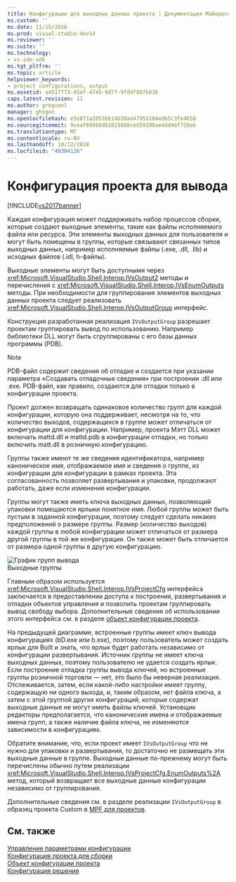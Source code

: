 ```yaml
---
title: Конфигурации для выходных данных проекта | Документация Майкрософт
ms.custom: ''
ms.date: 11/15/2016
ms.prod: visual-studio-dev14
ms.reviewer: ''
ms.suite: ''
ms.technology:
- vs-ide-sdk
ms.tgt_pltfrm: ''
ms.topic: article
helpviewer_keywords:
- project configurations, output
ms.assetid: a4517f73-45af-4745-9d7f-9fddf887b636
caps.latest.revision: 11
ms.author: gregvanl
manager: ghogen
ms.openlocfilehash: e5e871a2053bb14b30ad47955104edb5c3fe4658
ms.sourcegitcommit: 9ceaf69568d61023868ced59108ae4dd46f720ab
ms.translationtype: MT
ms.contentlocale: ru-RU
ms.lasthandoff: 10/12/2018
ms.locfileid: "49304126"
---
```

# <a name="project-configuration-for-output"></a>Конфигурация проекта для вывода
[!INCLUDE[vs2017banner](../../includes/vs2017banner.md)]

Каждая конфигурация может поддерживать набор процессов сборки, которые создают выходные элементы, такие как файлы исполняемого файла или ресурса. Эти элементы выходных данных для пользователя и могут быть помещены в группы, которые связывают связанных типов выходных данных, например исполняемые файлы (.exe, .dll, .lib) и исходных файлов (.idl, h-файлы).  
  
 Выходные элементы могут быть доступными через <xref:Microsoft.VisualStudio.Shell.Interop.IVsOutput2> методы и перечисления с <xref:Microsoft.VisualStudio.Shell.Interop.IVsEnumOutputs> методы. При необходимости для группирования элементов выходных данных проекта следует реализовать <xref:Microsoft.VisualStudio.Shell.Interop.IVsOutputGroup> интерфейс.  
  
 Конструкция разработанная реализация `IVsOutputGroup` разрешает проектам группировать вывод по использованию. Например библиотеки DLL могут быть сгруппированы с его базы данных программы (PDB).  
  
> [!NOTE]
>  PDB-файл содержит сведения об отладке и создается при указании параметра «Создавать отладочные сведения» при построении .dll или .exe. PDB-файл, как правило, создаются для отладки только в конфигурации проекта.  
  
 Проект должен возвращать одинаковое количество групп для каждой конфигурации, которую она поддерживает, несмотря на то, что количество выходов, содержащихся в группе может отличаться от конфигурации для конфигурации. Например, проекта Мэтт DLL может включать mattd.dll и mattd.pdb в конфигурации отладки, но только включить matt.dll в розничную конфигурацию.  
  
 Группы также имеют те же сведения идентификатора, например каноническое имя, отображаемое имя и сведения о группе, из конфигурации для конфигурации в рамках проекта. Эта согласованность позволяет развертывания и упаковки, продолжают работать, даже если изменение конфигурации.  
  
 Группы могут также иметь ключа выходных данных, позволяющий упаковки помещаются ярлыки понятное имя. Любой группы может быть пустым в заданной конфигурации, поэтому следует сделать никаких предположений о размере группы. Размер (количество выходов) каждой группы в любой конфигурации может отличаться от размера другой группы в той же конфигурации. Он также может быть отличается от размера одной группы в другую конфигурацию.  
  
 ![График групп вывода](../../extensibility/internals/media/vsoutputgroups.gif "vsOutputGroups")  
Выходные группы  
  
 Главным образом используется <xref:Microsoft.VisualStudio.Shell.Interop.IVsProjectCfg> интерфейса заключается в предоставлении доступа к построения, развертывания и отладки объектов управления и позволить проектам группировать вывод свободу выбора. Дополнительные сведения об использовании этого интерфейса см. в разделе [объект конфигурации проекта](../../extensibility/internals/project-configuration-object.md).  
  
 На предыдущей диаграмме, встроенные группы имеет ключ вывода конфигурациях (bD.exe или b.exe), поэтому пользователь может создать ярлык для Built и знать, что ярлык будет работать независимо от конфигурации развертывания. Источник группы не имеет ключа выходных данных, поэтому пользователю не удается создать ярлык. Если построение отладка группы вывода ключей, но встроенные группы розничной торговли — нет, это было бы неверная реализация. Отслеживается, затем, если какой-либо настройки имеет группу, содержащую ни одного выхода, и, таким образом, нет файла ключа, а затем с этой группой других конфигураций, которые содержат выходные данные не могут иметь файлы ключей. Установщик редакторы предполагается, что канонические имена и отображаемые имена групп, а также наличие файла ключа, не изменяются зависимости в конфигурациях.  
  
 Обратите внимание, что, если проект имеет `IVsOutputGroup` что не нужно для упаковки и развертывания, то достаточно не размещать эти выходные данные в группе. Выходные данные по-прежнему могут быть перечислены обычно путем реализации <xref:Microsoft.VisualStudio.Shell.Interop.IVsProjectCfg.EnumOutputs%2A> метод, который возвращает все выходные данные конфигурации независимо от группирования.  
  
 Дополнительные сведения см. в разделе реализации `IVsOutputGroup` в образец проекта Custom в [MPF для проектов](http://mpfproj12.codeplex.com).  
  
## <a name="see-also"></a>См. также  
 [Управление параметрами конфигурации](../../extensibility/internals/managing-configuration-options.md)   
 [Конфигурация проекта для сборки](../../extensibility/internals/project-configuration-for-building.md)   
 [Объект конфигурации проекта](../../extensibility/internals/project-configuration-object.md)   
 [Конфигурация решения](../../extensibility/internals/solution-configuration.md)

